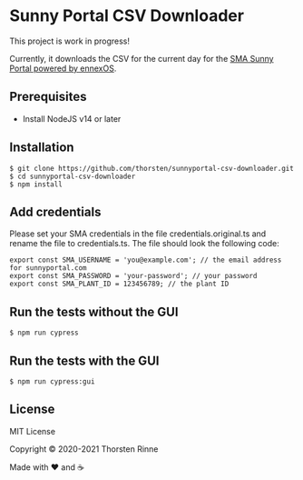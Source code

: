# Sunny Portal CSV Downloader

This project is work in progress!

Currently, it downloads the CSV for the current day for the 
[SMA Sunny Portal powered by ennexOS](https://ennexos.sunnyportal.com).

## Prerequisites

* Install NodeJS v14 or later

## Installation

    $ git clone https://github.com/thorsten/sunnyportal-csv-downloader.git
    $ cd sunnyportal-csv-downloader
    $ npm install
    
## Add credentials

Please set your SMA credentials in the file credentials.original.ts and rename the file to credentials.ts. The file
should look the following code:

    export const SMA_USERNAME = 'you@example.com'; // the email address for sunnyportal.com
    export const SMA_PASSWORD = 'your-password'; // your password
    export const SMA_PLANT_ID = 123456789; // the plant ID

## Run the tests without the GUI
    
    $ npm run cypress

## Run the tests with the GUI

    $ npm run cypress:gui

## License

MIT License

Copyright © 2020-2021 Thorsten Rinne

Made with ❤️ and ☕️